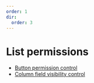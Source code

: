 ```yaml
---
order: 1
dir:
  order: 3
---
```


# List permissions

- [Button permission control](listbutton.html)
- [Column field visibility control](listfield.html)
